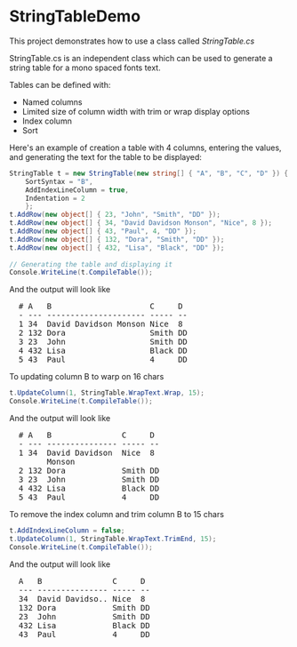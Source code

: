 # StringTableDemo
This project demonstrates how to use a class called *StringTable.cs*

StringTable.cs is an independent class which can be used to generate a string table for a mono spaced fonts text. 

Tables can be defined with: 
* Named columns
* Limited size of column width with trim or wrap display options
* Index column
* Sort 

Here's an example of creation a table with 4 columns, entering the values, and generating the text for the table to be displayed:
```cs
StringTable t = new StringTable(new string[] { "A", "B", "C", "D" }) {
	SortSyntax = "B",
	AddIndexLineColumn = true,
	Indentation = 2
	};
t.AddRow(new object[] { 23, "John", "Smith", "DD" });
t.AddRow(new object[] { 34, "David Davidson Monson", "Nice", 8 });
t.AddRow(new object[] { 43, "Paul", 4, "DD" });
t.AddRow(new object[] { 132, "Dora", "Smith", "DD" });
t.AddRow(new object[] { 432, "Lisa", "Black", "DD" });
  
// Generating the table and displaying it
Console.WriteLine(t.CompileTable());

```

And the output will look like 
<pre>
  # A   B                     C     D  
  - --- --------------------- ----- -- 
  1 34  David Davidson Monson Nice  8  
  2 132 Dora                  Smith DD 
  3 23  John                  Smith DD 
  4 432 Lisa                  Black DD 
  5 43  Paul                  4     DD 
</pre>

To updating column B to warp on 16 chars
```cs
t.UpdateColumn(1, StringTable.WrapText.Wrap, 15);
Console.WriteLine(t.CompileTable());
```

And the output will look like 
<pre>
  # A   B               C     D  
  - --- --------------- ----- -- 
  1 34  David Davidson  Nice  8  
        Monson                   
  2 132 Dora            Smith DD 
  3 23  John            Smith DD 
  4 432 Lisa            Black DD 
  5 43  Paul            4     DD 
</pre>

To remove the index column and trim column B to 15 chars
```cs
t.AddIndexLineColumn = false;
t.UpdateColumn(1, StringTable.WrapText.TrimEnd, 15);
Console.WriteLine(t.CompileTable());
```

And the output will look like 
<pre>
  A   B               C     D  
  --- --------------- ----- -- 
  34  David Davidso.. Nice  8  
  132 Dora            Smith DD 
  23  John            Smith DD 
  432 Lisa            Black DD 
  43  Paul            4     DD 
</pre>

